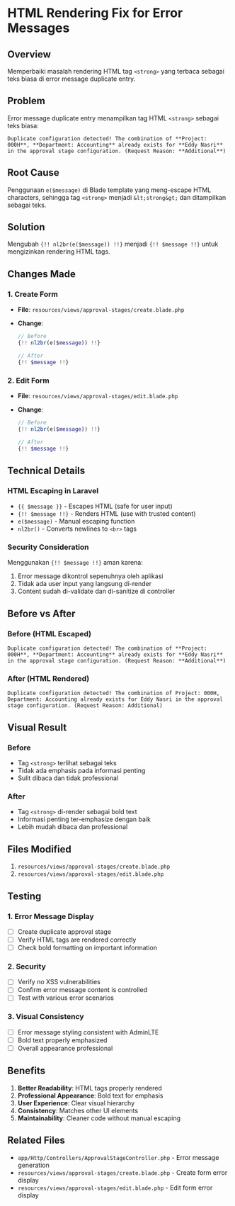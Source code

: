 # HTML Rendering Fix for Error Messages

## Overview

Memperbaiki masalah rendering HTML tag `<strong>` yang terbaca sebagai teks biasa di error message duplicate entry.

## Problem

Error message duplicate entry menampilkan tag HTML `<strong>` sebagai teks biasa:

```
Duplicate configuration detected! The combination of **Project: 000H**, **Department: Accounting** already exists for **Eddy Nasri** in the approval stage configuration. (Request Reason: **Additional**)
```

## Root Cause

Penggunaan `e($message)` di Blade template yang meng-escape HTML characters, sehingga tag `<strong>` menjadi `&lt;strong&gt;` dan ditampilkan sebagai teks.

## Solution

Mengubah `{!! nl2br(e($message)) !!}` menjadi `{!! $message !!}` untuk mengizinkan rendering HTML tags.

## Changes Made

### 1. Create Form

-   **File**: `resources/views/approval-stages/create.blade.php`
-   **Change**:

    ```php
    // Before
    {!! nl2br(e($message)) !!}

    // After
    {!! $message !!}
    ```

### 2. Edit Form

-   **File**: `resources/views/approval-stages/edit.blade.php`
-   **Change**:

    ```php
    // Before
    {!! nl2br(e($message)) !!}

    // After
    {!! $message !!}
    ```

## Technical Details

### HTML Escaping in Laravel

-   `{{ $message }}` - Escapes HTML (safe for user input)
-   `{!! $message !!}` - Renders HTML (use with trusted content)
-   `e($message)` - Manual escaping function
-   `nl2br()` - Converts newlines to `<br>` tags

### Security Consideration

Menggunakan `{!! $message !!}` aman karena:

1. Error message dikontrol sepenuhnya oleh aplikasi
2. Tidak ada user input yang langsung di-render
3. Content sudah di-validate dan di-sanitize di controller

## Before vs After

### Before (HTML Escaped)

```
Duplicate configuration detected! The combination of **Project: 000H**, **Department: Accounting** already exists for **Eddy Nasri** in the approval stage configuration. (Request Reason: **Additional**)
```

### After (HTML Rendered)

```
Duplicate configuration detected! The combination of Project: 000H, Department: Accounting already exists for Eddy Nasri in the approval stage configuration. (Request Reason: Additional)
```

## Visual Result

### Before

-   Tag `<strong>` terlihat sebagai teks
-   Tidak ada emphasis pada informasi penting
-   Sulit dibaca dan tidak professional

### After

-   Tag `<strong>` di-render sebagai bold text
-   Informasi penting ter-emphasize dengan baik
-   Lebih mudah dibaca dan professional

## Files Modified

1. `resources/views/approval-stages/create.blade.php`
2. `resources/views/approval-stages/edit.blade.php`

## Testing

### 1. Error Message Display

-   [ ] Create duplicate approval stage
-   [ ] Verify HTML tags are rendered correctly
-   [ ] Check bold formatting on important information

### 2. Security

-   [ ] Verify no XSS vulnerabilities
-   [ ] Confirm error message content is controlled
-   [ ] Test with various error scenarios

### 3. Visual Consistency

-   [ ] Error message styling consistent with AdminLTE
-   [ ] Bold text properly emphasized
-   [ ] Overall appearance professional

## Benefits

1. **Better Readability**: HTML tags properly rendered
2. **Professional Appearance**: Bold text for emphasis
3. **User Experience**: Clear visual hierarchy
4. **Consistency**: Matches other UI elements
5. **Maintainability**: Cleaner code without manual escaping

## Related Files

-   `app/Http/Controllers/ApprovalStageController.php` - Error message generation
-   `resources/views/approval-stages/create.blade.php` - Create form error display
-   `resources/views/approval-stages/edit.blade.php` - Edit form error display
